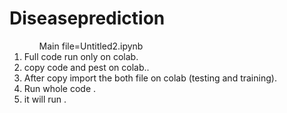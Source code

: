 # Diseaseprediction
<ol>
<ul>Main file=Untitled2.ipynb</ul>
  <li>Full code run only on colab.</li>
<li>copy code and pest on colab..</li>
<li>After copy import the both file on colab (testing and training).</li>
<li>Run whole code .</li>
<li>it will run .</li>
</ol>
